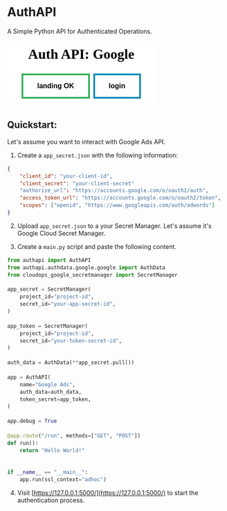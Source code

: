 # AuthAPI

A Simple Python API for Authenticated Operations.

![landing_img](./docs/img/landing.png)

## Quickstart:

Let's assume you want to interact with Google Ads API.

1. Create a `app_secret.json` with the following information:

```json
{
    "client_id": "your-client-id",
    "client_secret": "your-client-secret"
    "authorize_url": "https://accounts.google.com/o/oauth2/auth",
    "access_token_url": "https://accounts.google.com/o/oauth2/token",
    "scopes": ["openid", "https://www.googleapis.com/auth/adwords"]
}
```

2. Upload `app_secret.json` to a your Secret Manager. Let's assume it's Google Cloud Secret Manager.

3. Create a `main.py` script and paste the following content.

```python
from authapi import AuthAPI
from authapi.authdata.google.google import AuthData
from cloudops_google_secretmanager import SecretManager

app_secret = SecretManager(
    project_id="project-id",
    secret_id="your-app-secret-id",
)

app_token = SecretManager(
    project_id="project-id",
    secret_id="your-token-secret-id",
)

auth_data = AuthData(**app_secret.pull())

app = AuthAPI(
    name="Google Ads",
    auth_data=auth_data,
    token_secret=app_token,
)

app.debug = True

@app.route("/run", methods=["GET", "POST"])
def run():
    return "Hello World!"


if __name__ == "__main__":
    app.run(ssl_context="adhoc")
```

4. Visit [https://127.0.0.1:5000/](https://127.0.0.1:5000/) to start the authentication process.

